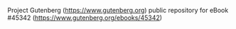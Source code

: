 Project Gutenberg (https://www.gutenberg.org) public repository for eBook #45342 (https://www.gutenberg.org/ebooks/45342)
